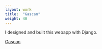 ```yaml
---
layout: work
title:  "Gascan"
weight: 40
---
```


I designed and built this webapp with Django.

[Gascan](https://gascanapp.herokuapp.com)

